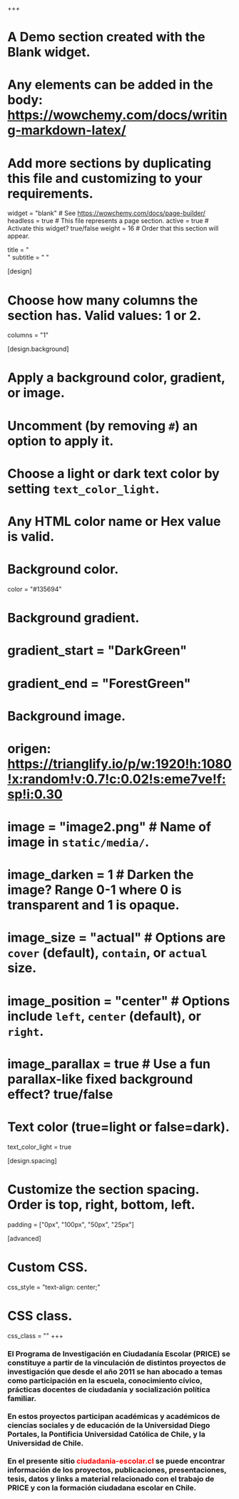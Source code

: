 +++
# A Demo section created with the Blank widget.
# Any elements can be added in the body: https://wowchemy.com/docs/writing-markdown-latex/
# Add more sections by duplicating this file and customizing to your requirements.

widget = "blank"  # See https://wowchemy.com/docs/page-builder/
headless = true  # This file represents a page section.
active = true  # Activate this widget? true/false
weight = 16  # Order that this section will appear.

title = "<br>"
subtitle = " "


[design]
  # Choose how many columns the section has. Valid values: 1 or 2.
  columns = "1"

[design.background]
  # Apply a background color, gradient, or image.
  #   Uncomment (by removing `#`) an option to apply it.
  #   Choose a light or dark text color by setting `text_color_light`.
  #   Any HTML color name or Hex value is valid.

  # Background color.
   color = "#135694"

  # Background gradient.
  # gradient_start = "DarkGreen"
  # gradient_end = "ForestGreen"

  # Background image.
  # origen: https://trianglify.io/p/w:1920!h:1080!x:random!v:0.7!c:0.02!s:eme7ve!f:sp!i:0.30
   # image = "image2.png"  # Name of image in `static/media/`.
   # image_darken = 1  # Darken the image? Range 0-1 where 0 is transparent and 1 is opaque.
   # image_size = "actual"  #  Options are `cover` (default), `contain`, or `actual` size.
   # image_position = "center"  # Options include `left`, `center` (default), or `right`.
   # image_parallax = true  # Use a fun parallax-like fixed background effect? true/false

  # Text color (true=light or false=dark).
  text_color_light = true

[design.spacing]
  # Customize the section spacing. Order is top, right, bottom, left.
  padding = ["0px", "100px", "50px", "25px"]

[advanced]
 # Custom CSS.
css_style =  "text-align: center;"

 # CSS class.
 css_class = ""
+++
### El **Programa de Investigación en Ciudadanía Escolar (PRICE)** se constituye a partir de la vinculación de distintos proyectos de investigación que desde el año 2011 se han abocado a temas como participación en la escuela, conocimiento cívico, prácticas docentes de ciudadanía y socialización política familiar. <br><br> En estos proyectos participan académicas y académicos de ciencias sociales y de educación de la Universidad Diego Portales, la Pontificia Universidad Católica de Chile, y la Universidad de Chile. <br><br> En el presente sitio  <span style="color:red">ciudadania-escolar.cl</span> se puede encontrar información de los proyectos, publicaciones, presentaciones, tesis, datos y links a material relacionado con el trabajo de PRICE y con la formación ciudadana escolar en Chile.

<!-- ## Get inspired -->

<!-- [Check out the Markdown files](https://github.com/wowchemy/starter-academic/tree/master/exampleSite) which power the [Academic Demo](https://academic-demo.netlify.app), or [view the showcase](https://wowchemy.com/user-stories/). -->
